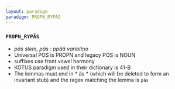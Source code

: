 ```yaml
---
layout: paradigm
paradigm: PROPN_RYPÄS
---
```

### ` PROPN_RYPÄS `

* _päs stem, päs : ppää variaitno_
* Universal POS is PROPN and legacy POS is NOUN
* suffixes use front vowel harmony
* KOTUS paradigm used in their dictionary is 41-B
* The lemmas must end in * äs * (which will be deleted to form an invariant stub) and the regex matching the lemma is ` päs `
